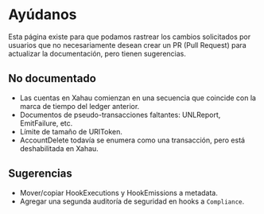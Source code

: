 # Ayúdanos

Esta página existe para que podamos rastrear los cambios solicitados por usuarios que no necesariamente desean crear un PR (Pull Request) para actualizar la documentación, pero tienen sugerencias.

## No documentado

* Las cuentas en Xahau comienzan en una secuencia que coincide con la marca de tiempo del ledger anterior.
* Documentos de pseudo-transacciones faltantes: UNLReport, EmitFailure, etc.
* Límite de tamaño de URIToken.
* AccountDelete todavía se enumera como una transacción, pero está deshabilitada en Xahau.

## Sugerencias

* Mover/copiar HookExecutions y HookEmissions a metadata.
* Agregar una segunda auditoría de seguridad en hooks a `Compliance`.
